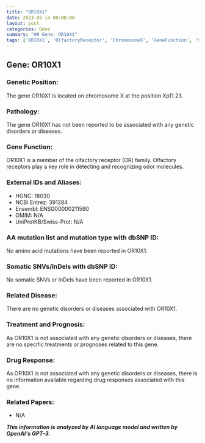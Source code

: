 ```yaml
---
title: "OR10X1"
date: 2023-05-14 00:00:00
layout: post
categories: Gene
summary: "## Gene: OR10X1"
tags: ['OR10X1', 'OlfactoryReceptor', 'ChromosomeX', 'GeneFunction', 'NoDiseaseAssociation', 'NoAAMutations', 'NoSomaticMutations', 'NoDrugResponse']
---
```


## Gene: OR10X1

### Genetic Position: 
The gene OR10X1 is located on chromosome X at the position Xp11.23.

### Pathology:
The gene OR10X1 has not been reported to be associated with any genetic disorders or diseases.

### Gene Function:
OR10X1 is a member of the olfactory receptor (OR) family. Olfactory receptors play a key role in detecting and recognizing odor molecules.

### External IDs and Aliases:
- HGNC: 18030
- NCBI Entrez: 391284
- Ensembl: ENSG00000211590 
- OMIM: N/A
- UniProtKB/Swiss-Prot: N/A

### AA mutation list and mutation type with dbSNP ID:
No amino acid mutations have been reported in OR10X1.

### Somatic SNVs/InDels with dbSNP ID:
No somatic SNVs or InDels have been reported in OR10X1.

### Related Disease:
There are no genetic disorders or diseases associated with OR10X1.

### Treatment and Prognosis:
As OR10X1 is not associated with any genetic disorders or diseases, there are no specific treatments or prognoses related to this gene.

### Drug Response:
As OR10X1 is not associated with any genetic disorders or diseases, there is no information available regarding drug responses associated with this gene.

### Related Papers:
- N/A

**_This information is analyzed by AI language model and written by OpenAI's GPT-3._**